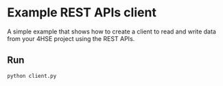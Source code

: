 # Example REST APIs client

A simple example that shows how to create a client to read and write data from your 4HSE project using the REST APIs.


## Run

```
python client.py
```